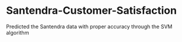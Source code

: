 # Santendra-Customer-Satisfaction
Predicted the Santendra data with proper accuracy through the SVM algorithm 
